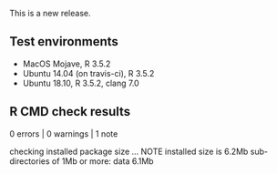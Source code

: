 This is a new release.

## Test environments
* MacOS Mojave, R 3.5.2
* Ubuntu 14.04 (on travis-ci), R 3.5.2
* Ubuntu 18.10, R 3.5.2, clang 7.0

## R CMD check results

0 errors | 0 warnings | 1 note

checking installed package size ... NOTE
    installed size is  6.2Mb
    sub-directories of 1Mb or more:
      data   6.1Mb
